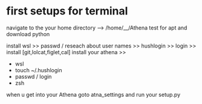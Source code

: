 # first setups for terminal

navigate to the your home directory --> /home/__/Athena
test for apt and download python

install wsl >> 
passwd / reseach about user names >>
hushlogin >>
login >>
install [git,lolcat,figlet,cal]
install your athena >>

* wsl
* touch ~/.hushlogin
* passwd / login
* zsh


when u get into your Athena goto atna_settings and run your setup.py

